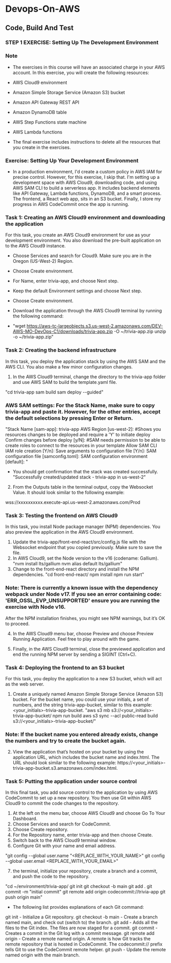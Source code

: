 # Devops-On-AWS
## Code, Build And Test

### STEP 1 EXERCISE: Setting Up The Development Environment

### Note
* The exercises in this course will have an associated charge in your AWS account. In this exercise, you will create the following resources:

* AWS Cloud9 environment
* Amazon Simple Storage Service (Amazon S3) bucket
* Amazon API Gateway REST API
* Amazon DynamoDB table
* AWS Step Functions state machine
* AWS Lambda functions
  
* The final exercise includes instructions to delete all the resources that you create in the exercises.

### Exercise: Setting Up Your Development Environment
* In a production environment, I'd create a custom policy in AWS IAM for precise control. However, for this exercise, I skip that. I'm setting up a development space with AWS Cloud9, downloading code, and using AWS SAM CLI to build a serverless app. It includes backend elements like API Gateway, Lambda functions, DynamoDB, and a smart process. The frontend, a React web app, sits in an S3 bucket. Finally, I store my progress in AWS CodeCommit once the app is running.


### Task 1: Creating an AWS Cloud9 environment and downloading the application
For this task, you create an AWS Cloud9 environment for use as your development environment. You also download the pre-built application on to the AWS Cloud9 instance.

*  Choose Services and search for Cloud9. Make sure you are in the Oregon (US-West-2) Region.

*  Choose Create environment.

*  For Name, enter trivia-app, and choose Next step.

*  Keep the default Environment settings and choose Next step.

* Choose Create environment.

* Download the application through the AWS Cloud9 terminal by running the following command:
* "wget https://aws-tc-largeobjects.s3.us-west-2.amazonaws.com/DEV-AWS-MO-DevOps-C1/downloads/trivia-app.zip -O ~/trivia-app.zip
unzip -o ~/trivia-app.zip"

### Task 2: Creating the backend infrastructure
In this task, you deploy the application stack by using the AWS SAM and the AWS CLI. You also make a few minor configuration changes.

1. In the AWS Cloud9 terminal, change the directory to the trivia-app folder and use AWS SAM to build the template.yaml file.

"cd trivia-app
sam build
sam deploy --guided"

### AWS SAM settings: For the Stack Name, make sure to copy trivia-app and paste it. However, for the other entries, accept the default selections by pressing Enter or Return.

"Stack Name [sam-app]: trivia-app
AWS Region [us-west-2]: <Press Enter or Return>
#Shows you resources changes to be deployed and require a 'Y' to initiate deploy
Confirm changes before deploy [y/N]: <Press Enter or Return>
#SAM needs permission to be able to create roles to connect to the resources in your template
Allow SAM CLI IAM role creation [Y/n]: <Press Enter or Return>
Save arguments to configuration file [Y/n]: <Press Enter or Return>
SAM configuration file [samconfig.toml]: <Press Enter or Return>
SAM configuration environment [default]: <Press Enter or Return>"

* You should get confirmation that the stack was created successfully.
"Successfully created/updated stack - trivia-app in us-west-2"

2. From the Outputs table in the terminal output, copy the Websocket Value. It should look similar to the following example:

wss://xxxxxxxxxx.execute-api.us-west-2.amazonaws.com/Prod  

### Task 3: Testing the frontend on AWS Cloud9
In this task, you install Node package manager (NPM) dependencies. You also preview the application in the AWS Cloud9 environment.

1. Update the trivia-app/front-end-react/src/config.js file with the Websocket endpoint that you copied previously. Make sure to save the file.
2. In AWS Cloud9, set the Node version to the v16 (codename: Gallium).
"nvm install lts/gallium
nvm alias default lts/gallium"
3. Change to the front-end-react directory and install the NPM dependencies.
"cd front-end-react/
npm install
npm run start"

### Note: There is currently a known issue with the dependency webpack under Node v17. If you see an error containing code: 'ERR_OSSL_EVP_UNSUPPORTED' ensure you are running the exercise with Node v16.

After the NPM installation finishes, you might see NPM warnings, but it’s OK to proceed.

4. In the AWS Cloud9 menu bar, choose Preview and choose Preview Running Application. Feel free to play around with the game.

5. Finally, in the AWS Cloud9 terminal, close the previewed application and end the running NPM server by sending a SIGINT (Ctrl+C).

### Task 4: Deploying the frontend to an S3 bucket
For this task, you deploy the application to a new S3 bucket, which will act as the web server.

1. Create a uniquely named Amazon Simple Storage Service (Amazon S3) bucket. For the bucket name, you could use your initials, a set of numbers, and the string trivia-app-bucket, similar to this example: <your_initials><numbers>-trivia-app-bucket.
"aws s3 mb s3://<your_initials><numbers>-trivia-app-bucket/
npm run build
aws s3 sync --acl public-read build s3://<your_initials><numbers>-trivia-app-bucket/"
### Note: If the bucket name you entered already exists, change the numbers and try to create the bucket again.

2. View the application that’s hosted on your bucket by using the application URL, which includes the bucket name and index.html. The URL should look similar to the following example: https://<your_initials><numbers>-trivia-app-bucket.s3.amazonaws.com/index.html.


### Task 5: Putting the application under source control
In this final task, you add source control to the application by using AWS CodeCommit to set up a new repository. You then use Git within AWS Cloud9 to commit the code changes to the repository.

1. At the left on the menu bar, choose AWS Cloud9 and choose Go To Your Dashboard.
2. Choose Services and search for CodeCommit.
3. Choose Create repository.
4. For the Repository name, enter trivia-app and then choose Create.
5. Switch back to the AWS Cloud9 terminal window.
6. Configure Git with your name and email address.

"git config --global user.name "<REPLACE_WITH_YOUR_NAME>"
git config --global user.email <REPLACE_WITH_YOUR_EMAIL>"

7.  the terminal, initialize your repository, create a branch and a commit, and push the code to the repository.

"cd ~/environment/trivia-app/
git init
git checkout -b main
git add .
git commit -m "initial commit"
git remote add origin codecommit://trivia-app
git push origin main"

* The following list provides explanations of each Git command:

git init - Initialize a Git repository.
git checkout -b main - Create a branch named main, and check out (switch to) the branch.
git add - Adds all the files to the Git index. The files are now staged for a commit.
git commit - Creates a commit in the Git log with a commit message.
git remote add origin - Create a remote named origin. A remote is how Git tracks the remote repository that is hosted in CodeCommit. The codecommit:// prefix tells Git to use the CodeCommit remote helper.
git push - Update the remote named origin with the main branch.

